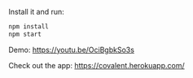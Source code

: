 
Install it and run:

```sh
npm install
npm start
```
Demo: https://youtu.be/OciBgbkSo3s

Check out the app: https://covalent.herokuapp.com/
